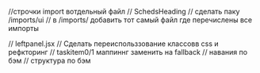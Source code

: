 
//строчки import  вотдельный файл 
// SchedsHeading
// сделать паку /imports/ui
// в /imports/ добавить тот самый файл где перечислены все импорты

// leftpanel.jsx
// Сделать переиспольззование классовв css и рефкторинг
// taskitem0/1 маппиннг заменить  на  fallback
// навания по бэм
// структура по бэм
